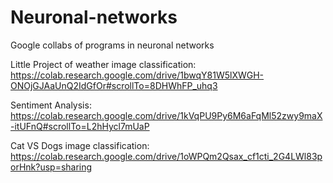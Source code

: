 # Neuronal-networks
Google collabs of programs in neuronal networks

Little Project of weather image classification:
https://colab.research.google.com/drive/1bwqY81W5lXWGH-ONOjGJAaUnQ2IdGfOr#scrollTo=8DHWhFP_uhq3

Sentiment Analysis:
https://colab.research.google.com/drive/1kVqPU9Py6M6aFqMl52zwy9maX-itUFnQ#scrollTo=L2hHycl7mUaP

Cat VS Dogs image classification:
https://colab.research.google.com/drive/1oWPQm2Qsax_cf1cti_2G4LWl83porHnk?usp=sharing





